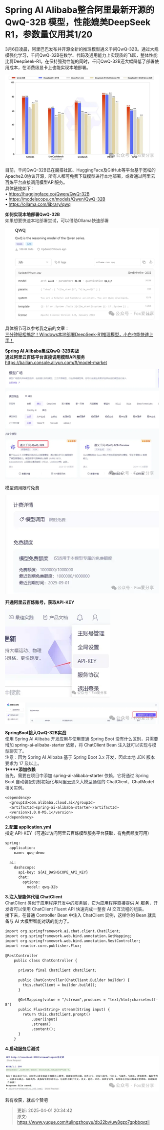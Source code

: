 # Spring AI Alibaba整合阿里最新开源的QwQ-32B 模型，性能媲美DeepSeek R1，参数量仅用其1/20



<font style="color:rgb(34, 34, 34);">3月6日凌晨，阿里巴巴发布并开源全新的推理模型通义千问QwQ-32B。通过大规模强化学习，千问QwQ-32B在数学、代码及通用能力上实现质的飞跃，整体性能比肩DeepSeek-R1。在保持强劲性能的同时，千问QwQ-32B还大幅降低了部署使用成本，在消费级显卡上也能实现本地部署。</font>  


![1741243474620-4fc5af02-60d8-4e36-b2d9-6c64b2b029f5.webp](./img/FQpOeO-cawT8XZ-K/1741243474620-4fc5af02-60d8-4e36-b2d9-6c64b2b029f5-453807.webp)

  
<font style="color:rgb(34, 34, 34);">目前，千问QwQ-32B已在魔搭社区、HuggingFace及GitHub等平台基于宽松的Apache2.0协议开源，所有人都可免费下载模型进行本地部署，或者通过阿里云百炼平台直接调用模型API服务。</font>  
具体链接如下：  
• https://huggingface.co/Qwen/QwQ-32B  
• https://modelscope.cn/models/Qwen/QwQ-32B  
• https://ollama.com/library/qwq  
  
**<font style="color:rgb(34, 34, 34);">如何实现本地部署QwQ-32B</font>**  
<font style="color:rgb(63, 63, 63);">如果想要快速本地部署尝试，可以借助Ollama快速部署</font>  


![1741243474629-84a0998b-98af-4395-810b-98588b354ccc.webp](./img/FQpOeO-cawT8XZ-K/1741243474629-84a0998b-98af-4395-810b-98588b354ccc-361925.webp)

  
<font style="color:rgba(0, 0, 0, 0.9);">具体细节可以参考我之前的文章：</font>  
[三分钟轻松搞定！Windows本地部署DeepSeek-R1推理模型，小白也能快速上手！](https://mp.weixin.qq.com/s?__biz=MzU1ODk1NTQ0Mg==&mid=2247485207&idx=1&sn=d8ac478fa0d83edde16df959ef616c91&scene=21#wechat_redirect)  


**<font style="color:rgba(0, 0, 0, 0.9);">Spring AI Alibaba集成QwQ-32B实战</font>**  
**<font style="color:rgb(34, 34, 34);">通过阿里云百炼平台直接调用模型API服务</font>**  
https://bailian.console.aliyun.com/#/model-market  


![1741243474642-93f829f7-d674-4204-9c4f-078d54b2697a.webp](./img/FQpOeO-cawT8XZ-K/1741243474642-93f829f7-d674-4204-9c4f-078d54b2697a-336162.webp)

  
<font style="color:rgba(0, 0, 0, 0.9);">模型调用</font><font style="color:rgba(0, 0, 0, 0.9);">限时免费</font>  


![1741243474656-6807388e-2a8d-4cf3-bf7a-f8677452f0d2.webp](./img/FQpOeO-cawT8XZ-K/1741243474656-6807388e-2a8d-4cf3-bf7a-f8677452f0d2-613492.webp)

  
  
**<font style="color:rgba(0, 0, 0, 0.9);">开通阿里云百炼账号，获取API-KEY</font>**  


![1741243474618-7d88db45-7ab9-4a11-a043-a5ec001708ad.webp](./img/FQpOeO-cawT8XZ-K/1741243474618-7d88db45-7ab9-4a11-a043-a5ec001708ad-657326.webp)

  


![1741243475080-30920a05-436e-42b7-88ab-b7498f8fee86.webp](./img/FQpOeO-cawT8XZ-K/1741243475080-30920a05-436e-42b7-88ab-b7498f8fee86-523165.webp)

  
  
**<font style="color:rgba(0, 0, 0, 0.9);">SpringBoot接入</font>****<font style="color:rgba(0, 0, 0, 0.9);">QwQ-32B</font>****<font style="color:rgba(0, 0, 0, 0.9);">实战</font>**  
<font style="color:rgb(53, 56, 65);">使用 Spring AI Alibaba 开发应用与使用普通 Spring Boot 没有什么区别，只需要增加 </font><font style="color:rgba(0, 0, 0, 0.9);">spring-ai-alibaba-starter</font><font style="color:rgb(53, 56, 65);"> 依赖，将 </font><font style="color:rgba(0, 0, 0, 0.9);">ChatClient</font><font style="color:rgb(53, 56, 65);"> Bean 注入就可以实现与模型聊天了。</font>  
<font style="color:rgb(53, 56, 65);">注意：因为 Spring AI Alibaba 基于 Spring Boot 3.x 开发，因此本地 JDK 版本要求为 17 及以上。</font>  
**<font style="color:rgba(0, 0, 0, 0.9);">1</font>****<font style="color:rgba(0, 0, 0, 0.9);">添加依赖</font>**  
<font style="color:rgb(53, 56, 65);">首先，需要在项目中添加 </font><font style="color:rgba(0, 0, 0, 0.9);">spring-ai-alibaba-starter</font><font style="color:rgb(53, 56, 65);"> 依赖，它将通过 Spring Boot 自动装配机制初始化与阿里云通义大模型通信的 </font><font style="color:rgba(0, 0, 0, 0.9);">ChatClient</font><font style="color:rgb(53, 56, 65);">、</font><font style="color:rgba(0, 0, 0, 0.9);">ChatModel</font><font style="color:rgb(53, 56, 65);"> 相关实例。</font>

```plain
<dependency>
  <groupId>com.alibaba.cloud.ai</groupId>
  <artifactId>spring-ai-alibaba-starter</artifactId>
  <version>1.0.0-M5.1</version>
</dependency>
```

  
**<font style="color:rgba(0, 0, 0, 0.9);">2.配置 application.yml</font>**  
<font style="color:rgba(0, 0, 0, 0.9);">指定 API-KEY（可通过访问阿里云百炼模型服务平台获取，有免费额度可用）</font>

```plain
spring:
  application:
    name: qwq-demo

  ai:
    dashscope:
      api-key: ${AI_DASHSCOPE_API_KEY}
      chat:
        options:
          model: qwq-32b
```

  
**<font style="color:rgba(0, 0, 0, 0.9);">3.注入智能体代理 ChatClient</font>**  
<font style="color:rgb(53, 56, 65);">ChatClient 类似于应用程序开发中的服务层，它为应用程序直接提供 </font><font style="color:rgba(0, 0, 0, 0.9);">AI 服务</font><font style="color:rgb(53, 56, 65);">，开发者可以使用 ChatClient Fluent API 快速完成一整套 AI 交互流程的组装。</font>  
<font style="color:rgba(0, 0, 0, 0.9);">接下来，在普通 Controller Bean 中注入 ChatClient 实例，这样你的 Bean 就具备与 AI 大模型智能对话的能力了。</font>  


```plain
import org.springframework.ai.chat.client.ChatClient;
import org.springframework.web.bind.annotation.GetMapping;
import org.springframework.web.bind.annotation.RestController;
import reactor.core.publisher.Flux;

@RestController
    public class ChatController {

      private final ChatClient chatClient;

      public ChatController(ChatClient.Builder builder) {
        this.chatClient = builder.build();
      }

      @GetMapping(value = "/stream",produces = "text/html;charset=utf-8")
      public Flux<String> stream(String input) {
        return this.chatClient.prompt()
            .user(input)
            .stream()
            .content();
      }
    }
```



  
**<font style="color:rgba(0, 0, 0, 0.9);">4.启动服务后测试</font>**  


![1741243475081-35f985ac-1610-49aa-a76b-4245af6bddfb.webp](./img/FQpOeO-cawT8XZ-K/1741243475081-35f985ac-1610-49aa-a76b-4245af6bddfb-656032.webp)

  
  




  


若有收获，就点个赞吧

  
 



> 更新: 2025-04-01 20:34:42  
> 原文: <https://www.yuque.com/tulingzhouyu/db22bv/uw8gzo7gpbbqvzil>